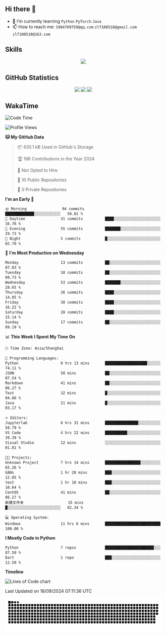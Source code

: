 ## Hi there 👋

- 🌱 I’m currently learning `Python` `PyTorch` `Java`
- 📫 How to reach me: `1984769759@qq.com` `zlf100518@gmail.com` `zlf100518@163.com`

## Skills
<div align="center"> <img src="https://skillicons.dev/icons?i=python,linux,git,github,html,css,js" /> </div>

## GitHub Statistics

<div align="center">
  <img src="https://github-readme-stats.vercel.app/api?username=mrcchenfeng&show_icons=true&theme=tokyonight" />
  <img src="https://github-readme-stats.vercel.app/api/top-langs/?username=mrcchenfeng&show_icons=true&theme=tokyonight" />
  <img src="https://github-readme-activity-graph.vercel.app/graph?username=mrcchenfeng&theme=xcode" />
</div>

## WakaTime

<!--START_SECTION:waka-->
![Code Time](http://img.shields.io/badge/Code%20Time-98%20hrs%2042%20mins-blue)

![Profile Views](http://img.shields.io/badge/Profile%20Views-0-blue)

**🐱 My GitHub Data** 

> 📦 635.1 kB Used in GitHub's Storage 
 > 
> 🏆 198 Contributions in the Year 2024
 > 
> 🚫 Not Opted to Hire
 > 
> 📜 10 Public Repositories 
 > 
> 🔑 0 Private Repositories 
 > 
**I'm an Early 🐤** 

```text
🌞 Morning                94 commits          █████████████░░░░░░░░░░░░   50.81 % 
🌆 Daytime                31 commits          ████░░░░░░░░░░░░░░░░░░░░░   16.76 % 
🌃 Evening                55 commits          ███████░░░░░░░░░░░░░░░░░░   29.73 % 
🌙 Night                  5 commits           █░░░░░░░░░░░░░░░░░░░░░░░░   02.70 % 
```
📅 **I'm Most Productive on Wednesday** 

```text
Monday                   13 commits          ██░░░░░░░░░░░░░░░░░░░░░░░   07.03 % 
Tuesday                  18 commits          ██░░░░░░░░░░░░░░░░░░░░░░░   09.73 % 
Wednesday                53 commits          ███████░░░░░░░░░░░░░░░░░░   28.65 % 
Thursday                 26 commits          ████░░░░░░░░░░░░░░░░░░░░░   14.05 % 
Friday                   30 commits          ████░░░░░░░░░░░░░░░░░░░░░   16.22 % 
Saturday                 28 commits          ████░░░░░░░░░░░░░░░░░░░░░   15.14 % 
Sunday                   17 commits          ██░░░░░░░░░░░░░░░░░░░░░░░   09.19 % 
```


📊 **This Week I Spent My Time On** 

```text
🕑︎ Time Zone: Asia/Shanghai

💬 Programming Languages: 
Python                   8 hrs 13 mins       ███████████████████░░░░░░   74.11 % 
JSON                     50 mins             ██░░░░░░░░░░░░░░░░░░░░░░░   07.54 % 
Markdown                 41 mins             ██░░░░░░░░░░░░░░░░░░░░░░░   06.27 % 
Text                     32 mins             █░░░░░░░░░░░░░░░░░░░░░░░░   04.86 % 
Java                     21 mins             █░░░░░░░░░░░░░░░░░░░░░░░░   03.17 % 

🔥 Editors: 
Jupyterlab               6 hrs 31 mins       ███████████████░░░░░░░░░░   58.79 % 
VS Code                  4 hrs 22 mins       ██████████░░░░░░░░░░░░░░░   39.39 % 
Visual Studio            12 mins             ░░░░░░░░░░░░░░░░░░░░░░░░░   01.81 % 

🐱‍💻 Projects: 
Unknown Project          7 hrs 14 mins       ████████████████░░░░░░░░░   65.26 % 
GANs                     1 hr 20 mins        ███░░░░░░░░░░░░░░░░░░░░░░   12.05 % 
test                     1 hr 10 mins        ███░░░░░░░░░░░░░░░░░░░░░░   10.64 % 
CentOS                   41 mins             ██░░░░░░░░░░░░░░░░░░░░░░░   06.27 % 
新建文件夹                    15 mins             █░░░░░░░░░░░░░░░░░░░░░░░░   02.34 % 

💻 Operating System: 
Windows                  11 hrs 6 mins       █████████████████████████   100.00 % 
```

**I Mostly Code in Python** 

```text
Python                   7 repos             ██████████████████████░░░   87.50 % 
Dart                     1 repo              ███░░░░░░░░░░░░░░░░░░░░░░   12.50 % 
```



**Timeline**

![Lines of Code chart](https://raw.githubusercontent.com/mrcchenfeng/mrcchenfeng/main/assets/bar_graph.png)


 Last Updated on 18/09/2024 07:11:36 UTC
<!--END_SECTION:waka-->

<div align="center"><img src="./assets/github-snake-dark.svg" /></div>
